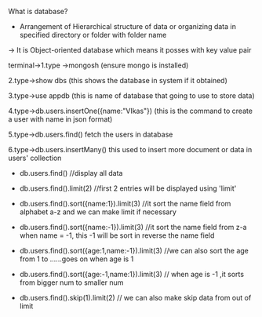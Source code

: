 What is database?
- Arrangement of Hierarchical structure of data or organizing data in specified directory or folder with folder name

-> It is Object-oriented database which means it posses with key value pair

terminal->1.type ->mongosh
(ensure mongo is installed)

2.type->show dbs
(this shows the database in system if it obtained)

3.type->use appdb
(this is name of database that going to use to store data)

4.type->db.users.insertOne({name:"VIkas"})
(this is the command to create a user with name in json format)

5.type->db.users.find()
fetch the users in database

6.type->db.users.insertMany()
this used to insert more document or data in users' collection

- db.users.find()                                   //display all data
- db.users.find().limit(2)                          //first 2 entries will be displayed using 'limit'
- db.users.find().sort({name:1}).limit(3)           //it sort the name field from alphabet a-z and we can make limit if necessary
- db.users.find().sort({name:-1}).limit(3)          //it sort the name field from z-a when name = -1, this -1 will be sort in reverse the name field 
- db.users.find().sort({age:1,name:-1}).limit(3)     //we can also sort the age from 1 to ......goes on when age is 1
- db.users.find().sort({age:-1,name:1}).limit(3)     // when age is -1 ,it sorts from bigger num to smaller num

- db.users.find().skip(1).limit(2)                // we can also make skip data from out of limit
